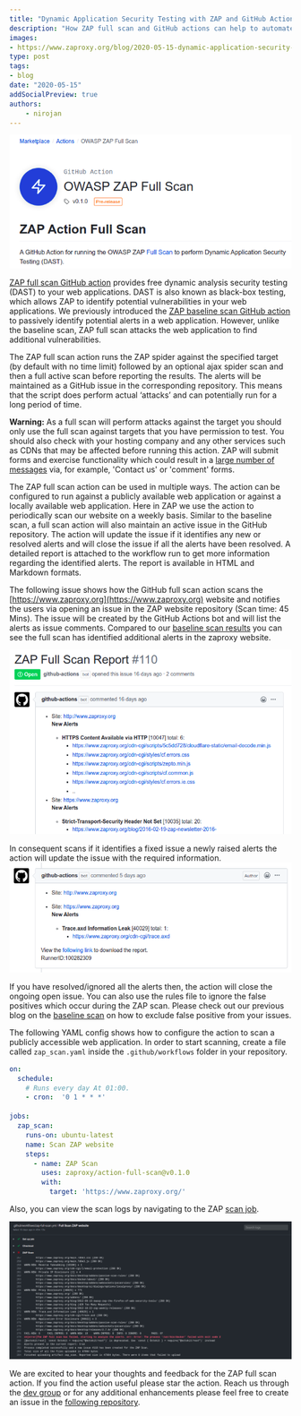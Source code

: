 ```yaml
---
title: "Dynamic Application Security Testing with ZAP and GitHub Actions"
description: "How ZAP full scan and GitHub actions can help to automate the security testing"
images:
- https://www.zaproxy.org/blog/2020-05-15-dynamic-application-security-testing-with-zap-and-github-actions/images/zap-action.png
type: post
tags:
- blog
date: "2020-05-15"
addSocialPreview: true
authors:
    - nirojan
---
```


[![zap-action](./images/zap-action.png)](https://github.com/marketplace/actions/owasp-zap-full-scan)

[ZAP full scan GitHub action](https://github.com/marketplace/actions/owasp-zap-full-scan) provides free dynamic analysis 
security testing (DAST) to your web applications. DAST is also known as black-box testing, which allows ZAP to identify 
potential vulnerabilities in your web applications. We previously introduced the [ZAP baseline scan GitHub action](https://github.com/marketplace/actions/owasp-zap-baseline-scan) 
to passively identify potential alerts in a web application. However, unlike the baseline scan, ZAP full scan attacks the web application 
to find additional vulnerabilities.

The ZAP full scan action runs the ZAP spider against the specified target (by default with no time limit) followed by an optional ajax spider scan and then a full active scan before reporting the results. The alerts will be maintained as a GitHub issue in the corresponding repository. This means that the script does perform actual ‘attacks’ and can potentially run for a long period of time.

**Warning:** 
As a full scan will perform attacks against the target you should only use the full scan against targets that you have 
permission to test. You should also check with your hosting company and any other services such as CDNs that may be 
affected before running this action. ZAP will submit forms and exercise functionality which could result in a 
[large number of messages](/faq/how-can-i-prevent-zap-from-sending-me-1000s-of-emails-via-a-contact-us-form/) via, 
for example, 'Contact us' or 'comment' forms.

The ZAP full scan action can be used in multiple ways. The action can be configured to run against a publicly available 
web application or against a locally available web application. Here in ZAP we use the action to periodically scan our 
website on a weekly basis. Similar to the baseline scan, a full scan action will also maintain an active issue in the 
GitHub repository. The action will update the issue if it identifies any new or resolved alerts and will close the 
issue if all the alerts have been resolved. A detailed report is attached to the workflow run to get more information 
regarding the identified alerts. The report is available in HTML and Markdown formats.

The following issue shows how the GitHub full scan action scans the [https://www.zaproxy.org](https://www.zaproxy.org) 
website and notifies the users via opening an issue in the ZAP website repository (Scan time: 45 Mins). The issue will be created by the 
GitHub Actions bot and will list the alerts as issue comments. Compared to our [baseline scan results](https://github.com/zaproxy/zaproxy-website/issues/93#issue-597219582) 
you can see the full scan has identified additional alerts in the zaproxy website.

[![issue open](images/zap-issue-1.png)](https://github.com/zaproxy/zaproxy-website/issues/110#issue-609117077)

In consequent scans if it identifies a fixed issue a newly raised alerts the action will update the issue with the required information.
[![comment with issues resolved](images/zap-issue-2.png)](https://github.com/zaproxy/zaproxy-website/issues/110#issuecomment-626256038)

If you have resolved/ignored all the alerts then, the action will close the ongoing open issue. You can also use the 
rules file to ignore the false positives which occur during the ZAP scan. Please check out our previous blog on the 
[baseline scan](/blog/2020-04-09-automate-security-testing-with-zap-and-github-actions/) on how to exclude false positive from your issues.

The following YAML config shows how to configure the action to scan a publicly accessible web application. 
In order to start scanning, create a file called `zap_scan.yaml` inside the `.github/workflows` 
folder in your repository. 

```yaml
on:
  schedule:
    # Runs every day At 01:00.
    - cron:  '0 1 * * *'

jobs:
  zap_scan:
    runs-on: ubuntu-latest
    name: Scan ZAP website
    steps:
      - name: ZAP Scan
        uses: zaproxy/action-full-scan@v0.1.0
        with:
          target: 'https://www.zaproxy.org/'
```

Also, you can view the scan logs by navigating to the ZAP [scan job](https://github.com/zaproxy/zaproxy-website/runs/629858267?check_suite_focus=true).

[![scan-job](./images/scan-job.png)](https://github.com/zaproxy/zaproxy-website/runs/629858267?check_suite_focus=true)

We are excited to hear your thoughts and feedback for the ZAP full scan action. If you find the action useful please star 
the action. Reach us through the [dev group](https://groups.google.com/group/zaproxy-develop) or for any additional enhancements 
please feel free to create an issue in the [following repository](https://github.com/zaproxy/action-full-scan).
